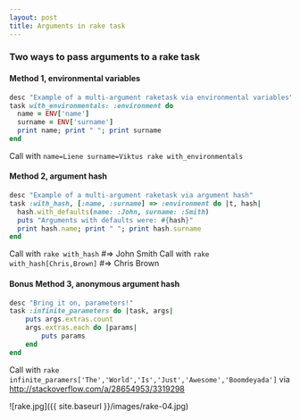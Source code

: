 ```yaml
---
layout: post
title: Arguments in rake task
---
```


### Two ways to pass arguments to a rake task
#### Method 1, environmental variables
```ruby
desc "Example of a multi-argument raketask via environmental variables"
task with_environmentals: :environment do
  name = ENV['name']
  surname = ENV['surname']
  print name; print " "; print surname
end
```
Call with `name=Liene surname=Viktus rake with_environmentals`

#### Method 2, argument hash
```ruby
desc "Example of a multi-argument raketask via argument hash"
task :with_hash, [:name, :surname] => :environment do |t, hash|
  hash.with_defaults(name: :John, surname: :Smith)
  puts "Arguments with defaults were: #{hash}"
  print hash.name; print " "; print hash.surname
end
```
Call with `rake with_hash` #=> John Smith
Call with `rake with_hash[Chris,Brown]` #=> Chris Brown

#### Bonus Method 3, anonymous argument hash
```ruby
desc "Bring it on, parameters!"
task :infinite_parameters do |task, args| 
    puts args.extras.count
    args.extras.each do |params|
        puts params
    end         
end
```
Call with `rake infinite_paramers['The','World','Is','Just','Awesome','Boomdeyada']`
via http://stackoverflow.com/a/28654953/3319298

![rake.jpg]({{ site.baseurl }}/images/rake-04.jpg)


